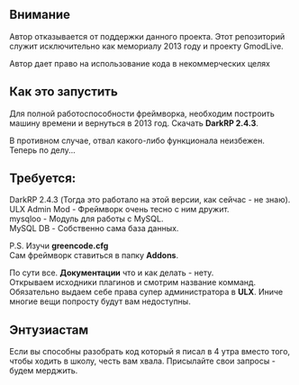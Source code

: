## Внимание
Автор отказывается от поддержки данного проекта. Этот репозиторий служит исключительно как мемориалу 2013 году и проекту GmodLive.

Автор дает право на использование кода в некоммерческих целях

## Как это запустить
Для полной работоспособности фреймворка, необходим построить машину времени и вернуться в 2013 год. Скачать **DarkRP 2.4.3**.

В противном случае, отвал какого-либо функционала неизбежен. Теперь по делу...

## Требуется:
DarkRP 2.4.3 (Тогда это работало на этой версии, как сейчас - не знаю).<br />
ULX Admin Mod - Фреймворк очень тесно с ним дружит.<br />
mysqloo - Модуль для работы с MySQL.<br />
MySQL DB - Собственно сама база данных.<br />

P.S. Изучи **greencode.cfg**<br />
Сам фреймворк ставиться в папку **Addons**.

По сути все. **Документации** что и как делать - нету.<br />
Открываем исходники плагинов и смотрим название комманд. Обязательно выдаем себе права супер администратора в  **ULX**. Иниче многие вещи попросту будут вам недоступны.

## Энтузиастам
Если вы способны разобрать код который я писал в 4 утра вместо того, чтобы ходить в школу, честь вам хвала. Присылайте свои запросы - будем мерджить.